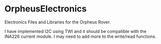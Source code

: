 # OrpheusElectronics
Electronics Files and Libraries for the Orpheus Rover.

I have implemented I2C using TWI and it should be compatible with the INA226 current module. I may need to add more to the write/read functions.
